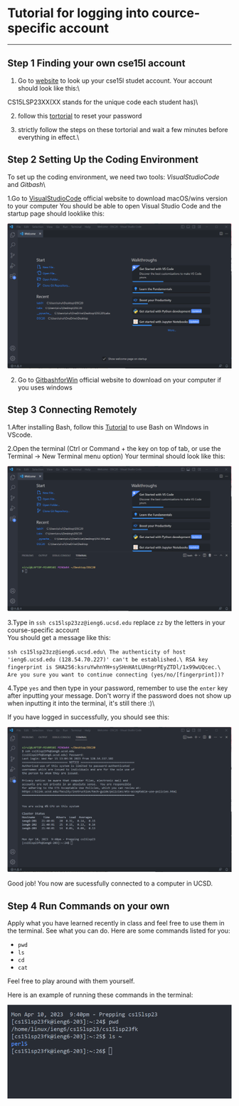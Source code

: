 # Tutorial for logging into cource-specific account

---
## Step 1 Finding your own cse15l account

1. Go to [website](https://sdacs.ucsd.edu/~icc/index.php) to look up your cse15l studet account. Your account should look like this:\

CS15LSP23XX(XX stands for the unique code each student has)\

2. follow this [tortorial](https://drive.google.com/file/d/17IDZn8Qq7Q0RkYMxdiIR0o6HJ3B5YqSW/view) to reset your password

3. strictly follow the steps on these tortorial and wait a few minutes before everything in effect.\

## Step 2 Setting Up the Coding Environment

To set up the coding environment, we need two tools: *VisualStudioCode* and *Gitbash*\

1.Go to [VisualStudioCode](https://code.visualstudio.com/) official website to download macOS/wins version to your computer You should be able to open Visual Studio Code and the startup page should looklike this:
   
![image](1681189146725.png)
   
2. Go to [GitbashforWin](https://gitforwindows.org/) official website to download on your computer if you uses windows

## Step 3 Connecting Remotely

1.After installing Bash, follow this [Tutorial](https://stackoverflow.com/questions/42606837/how-do-i-use-bash-on-windows-from-the-visual-studio-code-integrated-terminal/50527994#50527994) to use Bash on WIndows in VScode.

2.Open the terminal (Ctrl or Command + the key on top of tab, or use the Terminal → New Terminal menu option) Your terminal should look like this:

![image](1681187467000.png)

3.Type in `ssh cs15lsp23zz@ieng6.ucsd.edu` replace `zz` by the letters in your course-specific account\
You should get a message like this:

`ssh cs15lsp23zz@ieng6.ucsd.edu\
The authenticity of host 'ieng6.ucsd.edu (128.54.70.227)' can't be established.\
RSA key fingerprint is SHA256:ksruYwhnYH+sySHnHAtLUHngrPEyZTDl/1x99wUQcec.\
Are you sure you want to continue connecting (yes/no/[fingerprint])? `

4.Type `yes` and then type in your password, remember to use the `enter` key after inputting your message. Don't worry if the password does not show up when inputting it into the terminal, it's still there :)\

If you have logged in successfully, you should see this:

![image](1681188036684.png)

Good job! You now are sucessfully connected to a computer in UCSD.

## Step 4 Run Commands on your own
Apply what you have learned recently in class and feel free to use them in the terminal. See what you can do. Here are some commands listed for you:

* `pwd`
* `ls`
* `cd`
* `cat`

Feel free to play around with them yourself.

Here is an example of running these commands in the terminal: 

![image](1681189089312.png)






